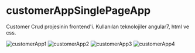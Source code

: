 # customerAppSinglePageApp
Customer Crud projesinin frontend'i. Kullanılan teknolojiler angular7, html ve css.

![customerApp1](https://user-images.githubusercontent.com/25612770/55258586-565b0380-5274-11e9-9da4-0edb083bb3b8.PNG)
![customerApp2](https://user-images.githubusercontent.com/25612770/55258588-56f39a00-5274-11e9-9dc4-2d582159b347.PNG)
![customerApp3](https://user-images.githubusercontent.com/25612770/55258590-56f39a00-5274-11e9-9c34-8b0b383d033a.PNG)
![customerApp4](https://user-images.githubusercontent.com/25612770/55258591-56f39a00-5274-11e9-920a-d2fcc6d894dd.PNG)

